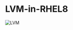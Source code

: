 # LVM-in-RHEL8

![LVM](https://user-images.githubusercontent.com/51450944/88713901-04d1bb80-d0ea-11ea-9bbb-c340b78df14b.PNG)
